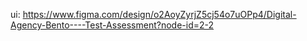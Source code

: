 ui: https://www.figma.com/design/o2AoyZyrjZ5cj54o7uOPp4/Digital-Agency-Bento----Test-Assessment?node-id=2-2
